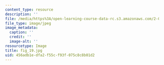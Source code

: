```yaml
---
content_type: resource
description: ''
file: /media/https%3A/open-learning-course-data-rc.s3.amazonaws.com/2-007-design-and-manufacturing-i-spring-2009/456adb1edfa2f55cf93f075c8c8b01d2_fig_19.jpg
file_type: image/jpeg
image_metadata:
  caption: ''
  credit: ''
  image-alt: ''
resourcetype: Image
title: fig_19.jpg
uid: 456adb1e-dfa2-f55c-f93f-075c8c8b01d2
---
```

